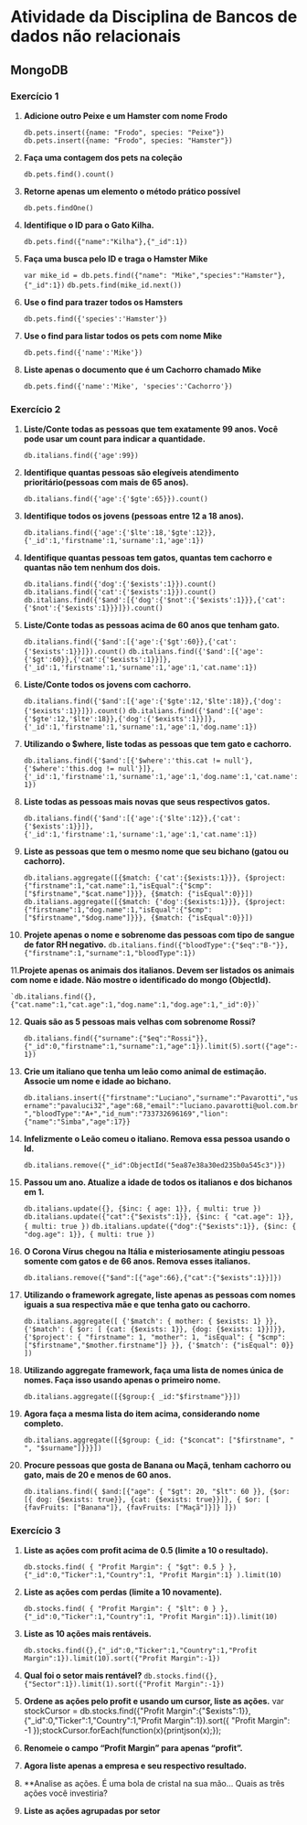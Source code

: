 

# Atividade da Disciplina de Bancos de dados não relacionais

## MongoDB

### Exercício 1

1. **Adicione outro Peixe e um Hamster com nome Frodo**
	
	`db.pets.insert({name: "Frodo", species: "Peixe"})`
	`db.pets.insert({name: "Frodo", species: "Hamster"})`

2. **Faça uma contagem dos pets na coleção**
	
	`db.pets.find().count()`
	
3. **Retorne apenas um elemento o método prático possível**

	`db.pets.findOne()`

4. **Identifique o ID para o Gato Kilha.**
 
	`db.pets.find({"name":"Kilha"},{"_id":1})`

5. **Faça uma busca pelo ID e traga o Hamster Mike**
   
	`var mike_id = db.pets.find({"name": "Mike","species":"Hamster"},{"_id":1})`
	`db.pets.find(mike_id.next())`

6. **Use o find para trazer todos os Hamsters**

	`db.pets.find({'species':'Hamster'})`

7. **Use o find para listar todos os pets com nome Mike**
	
	`db.pets.find({'name':'Mike'})`
	
8. **Liste apenas o documento que é um Cachorro chamado Mike**

	 `db.pets.find({'name':'Mike', 'species':'Cachorro'})`
	 

### Exercício 2


1. **Liste/Conte todas as pessoas que tem exatamente 99 anos. Você pode usar um count para indicar a quantidade.**

	`db.italians.find({'age':99})`

2. **Identifique quantas pessoas são elegíveis atendimento prioritário(pessoas com mais de 65 anos).**

	`db.italians.find({'age':{'$gte':65}}).count()`

3. **Identifique todos os jovens (pessoas entre 12 a 18 anos).**

	`db.italians.find({'age':{'$lte':18,'$gte':12}},{'_id':1,'firstname':1,'surname':1,'age':1})`

4. **Identifique quantas pessoas tem gatos, quantas tem cachorro e quantas não tem nenhum dos dois.**

   `db.italians.find({'dog':{'$exists':1}}).count()`
   `db.italians.find({'cat':{'$exists':1}}).count()`
   `db.italians.find({'$and':[{'dog':{'$not':{'$exists':1}}},{'cat':{'$not':{'$exists':1}}}]}).count()`
   
5. **Liste/Conte todas as pessoas acima de 60 anos que tenham gato.**
	
	`db.italians.find({'$and':[{'age':{'$gt':60}},{'cat':{'$exists':1}}]}).count()`
	`db.italians.find({'$and':[{'age':{'$gt':60}},{'cat':{'$exists':1}}]},{'_id':1,'firstname':1,'surname':1,'age':1,'cat.name':1})`
	
6. **Liste/Conte todos os jovens com cachorro.**

	`db.italians.find({'$and':[{'age':{'$gte':12,'$lte':18}},{'dog':{'$exists':1}}]}).count()`
	`db.italians.find({'$and':[{'age':{'$gte':12,'$lte':18}},{'dog':{'$exists':1}}]},{'_id':1,'firstname':1,'surname':1,'age':1,'dog.name':1})`


7. **Utilizando o $where, liste todas as pessoas que tem gato e cachorro.**
	
   `db.italians.find({'$and':[{'$where':'this.cat != null'},{'$where':'this.dog != null'}]},{'_id':1,'firstname':1,'surname':1,'age':1,'dog.name':1,'cat.name':1})`


8. **Liste todas as pessoas mais novas que seus respectivos gatos.**
   
   `db.italians.find({'$and':[{'age':{'$lte':12}},{'cat':{'$exists':1}}]},{'_id':1,'firstname':1,'surname':1,'age':1,'cat.name':1})`

9. **Liste as pessoas que tem o mesmo nome que seu bichano (gatou ou cachorro).**

	`db.italians.aggregate([{$match: {'cat':{$exists:1}}}, {$project: {"firstname":1,"cat.name":1,"isEqual":{"$cmp":["$firstname","$cat.name"]}}}, {$match: {"isEqual":0}}])`
	`db.italians.aggregate([{$match: {'dog':{$exists:1}}}, {$project: {"firstname":1,"dog.name":1,"isEqual":{"$cmp":["$firstname","$dog.name"]}}}, {$match: {"isEqual":0}}])`
	
10. **Projete apenas o nome e sobrenome das pessoas com tipo de sangue de fator RH negativo.**
	`db.italians.find({"bloodType":{"$eq":"B-"}},{"firstname":1,"surname":1,"bloodType":1})`

11.**Projete apenas os animais dos italianos. Devem ser listados os animais com nome e idade. Não mostre o identificado do mongo (ObjectId).**
	
	`db.italians.find({},{"cat.name":1,"cat.age":1,"dog.name":1,"dog.age":1,"_id":0})`

12. **Quais são as 5 pessoas mais velhas com sobrenome Rossi?**

	`db.italians.find({"surname":{"$eq":"Rossi"}},{"_id":0,"firstname":1,"surname":1,"age":1}).limit(5).sort({"age":-1})`

13. **Crie um italiano que tenha um leão como animal de estimação. Associe um nome e idade ao bichano.**

	`db.italians.insert({"firstname":"Luciano","surname":"Pavarotti","username":"pavaluci32","age":68,"email":"luciano.pavarotti@uol.com.br","bloodType":"A+","id_num":"733732696169","lion":{"name":"Simba","age":17}}`

14. **Infelizmente o Leão comeu o italiano. Remova essa pessoa usando o Id.**
	
	`db.italians.remove({"_id":ObjectId("5ea87e38a30ed235b0a545c3")})`
	
15. **Passou um ano. Atualize a idade de todos os italianos e dos bichanos em 1.**

	`db.italians.update({}, {$inc: { age: 1}}, { multi: true })`
	`db.italians.update({"cat":{"$exists":1}}, {$inc: { "cat.age": 1}}, { multi: true })`
	`db.italians.update({"dog":{"$exists":1}}, {$inc: { "dog.age": 1}}, { multi: true })`

16. **O Corona Vírus chegou na Itália e misteriosamente atingiu pessoas somente com gatos e de 66 anos. Remova esses italianos.**
	
	`db.italians.remove({"$and":[{"age":66},{"cat":{"$exists":1}}]})`

17. **Utilizando o framework agregate, liste apenas as pessoas com nomes iguais a sua respectiva mãe e que tenha gato ou cachorro.**

	`db.italians.aggregate([ {'$match': { mother: { $exists: 1} }}, {'$match': { $or: [ {cat: {$exists: 1}}, {dog: {$exists: 1}}]}},{'$project': { "firstname": 1, "mother": 1, "isEqual": { "$cmp": ["$firstname","$mother.firstname"]} }}, {'$match': {"isEqual": 0}} ])`

18. **Utilizando aggregate framework, faça uma lista de nomes única de nomes. Faça isso usando apenas o primeiro nome.**
	
	`db.italians.aggregate([{$group:{ _id:"$firstname"}}])`
	

19. **Agora faça a mesma lista do item acima, considerando nome completo.**

	`db.italians.aggregate([{$group: {_id: {"$concat": ["$firstname", " ", "$surname"]}}}])`
	
20. **Procure pessoas que gosta de Banana ou Maçã, tenham cachorro ou gato, mais de 20 e menos de 60 anos.**

	`db.italians.find({ $and:[{"age": { "$gt": 20, "$lt": 60 }}, {$or: [{ dog: {$exists: true}}, {cat: {$exists: true}}]}, { $or: [ {favFruits: ["Banana"]}, {favFruits: ["Maçã"]}]} ]})`
	
	
### Exercício 3

1. **Liste as ações com profit acima de 0.5 (limite a 10 o resultado).**
	
	`db.stocks.find( { "Profit Margin": { "$gt": 0.5 } },{"_id":0,"Ticker":1,"Country":1, "Profit Margin":1} ).limit(10)`

2. **Liste as ações com perdas (limite a 10 novamente).**
	
	`db.stocks.find( { "Profit Margin": { "$lt": 0 } },{"_id":0,"Ticker":1,"Country":1, "Profit Margin":1}).limit(10)`
	
3. **Liste as 10 ações mais rentáveis.**
	
	`db.stocks.find({},{"_id":0,"Ticker":1,"Country":1,"Profit Margin":1}).limit(10).sort({"Profit Margin":-1})`
	
4. **Qual foi o setor mais rentável?**
	`db.stocks.find({},{"Sector":1}).limit(1).sort({"Profit Margin":-1})`
	
5. **Ordene as ações pelo profit e usando um cursor, liste as ações.**
	var stockCursor = db.stocks.find({"Profit Margin":{"$exists":1}},{"_id":0,"Ticker":1,"Country":1,"Profit Margin":1}).sort({ "Profit Margin": -1 });stockCursor.forEach(function(x){printjson(x);});

6. **Renomeie o campo “Profit Margin” para apenas “profit”.**

7. **Agora liste apenas a empresa e seu respectivo resultado.**

8. **Analise as ações. É uma bola de cristal na sua mão... Quais as três ações você investiria?

9. **Liste as ações agrupadas por setor**

	